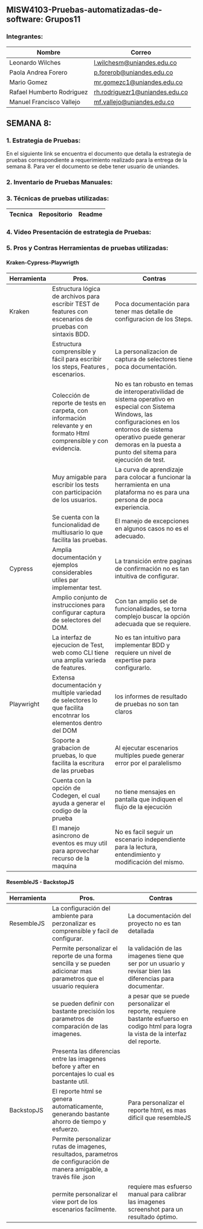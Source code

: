 ## MISW4103-Pruebas-automatizadas-de-software: Grupos11

### Integrantes:
| Nombre                        | Correo                                                            |
| ----------------------------- | ----------------------------------------------------------------- |
|Leonardo Wilches               |l.wilchesm@uniandes.edu.co                                         |
| Paola Andrea Forero           | p.forerob@uniandes.edu.co                                         |
| Mario Gomez                   | mr.gomezc1@uniandes.edu.co                                        |
|Rafael Humberto Rodriguez      |rh.rodriguezr1@uniandes.edu.co                                     |
|Manuel Francisco Vallejo       |mf.vallejo@uniandes.edu.co                                         |

## SEMANA 8:

### 1. Estrategia de Pruebas:
En el siguiente link se encuentra el documento que detalla la estrategia de pruebas correspondiente a requerimiento realizado para 
la entrega de la semana 8. Para ver el documento se debe tener usuario de uniandes.

### 2. Inventario de Pruebas Manuales:

### 3. Técnicas de pruebas utilizadas:

| Tecnica | Repositorio | Readme |
|---------|-------------|--------|

### 4. Video Presentación de estrategia de Pruebas:

### 5. Pros y Contras Herramientas de pruebas utilizadas:


#### Kraken-Cypress-Playwrigth

| Herramienta | Pros. | Contras |
|-|-|-|
| Kraken | Estructura lógica de archivos para escribir TEST de features con escenarios de pruebas con sintaxis BDD.| Poca documentación para tener mas detalle de configuracion de los Steps.|
|| Estructura comprensible y fácil  para escribir los steps, Features , escenarios.| La personalizacion de captura de selectores tiene poca documentación.|
|| Colección de reporte de tests en carpeta, con información relevante y en formato Html comprensible y con evidencia. |No es tan robusto en temas de interoperativilidad de sistema operativo en especial con Sistema Windows, las configuraciones en los entornos de sistema operativo puede generar demoras en la puesta a punto del sitema para ejecución de test.|
|| Muy amigable para escribir los tests con participación de los usuarios. | La curva de aprendizaje para colocar a funcionar la herramienta en una plataforma no es para una persona de poca experiencia.|
||Se cuenta con la funcionalidad de multiusario lo que facilita las pruebas.|El manejo de excepciones en algunos casos no es el adecuado.|
| Cypress | Amplia documentación y ejemplos considerables utiles par implementar test. | La transición entre paginas de confirmación no es tan intuitiva de configurar.|
|| Amplio conjunto de instrucciones para configurar captura de selectores del DOM. | Con tan amplio set de funcionalidades,  se torna  complejo buscar la opción adecuada que se requiere.|
| | La interfaz de ejecucion de Test, web como CLI tiene una amplia varieda de features.| No es tan intuitivo para implementar  BDD y requiere un nivel de expertise para configurarlo. | 
|Playwright| Extensa documentación y multiple variedad  de selectores lo que facilita encotnrar los elementos dentro del DOM | los informes de resultado de pruebas no son tan claros|
| | Soporte a grabacion de pruebas,  lo que facilita la escritura de las pruebas   |Al ejecutar escenarios multiples puede generar error por el paralelismo|
| |Cuenta con la opción de Codegen, el cual ayuda a generar el codigo de la prueba |no tiene mensajes en pantalla que indiquen el flujo de la ejecución|
| | El manejo asincrono de eventos es muy util para aprovechar recurso de la maquina|No es facil seguir un escenario independiente para la lectura, entendimiento y modificación del mismo.

#### ResembleJS - BackstopJS

| Herramienta | Pros. | Contras |
|-|-|-|
| ResembleJS | La configuración del ambiente para perzonalizar es comprensible y facil de configurar.  | La documentación del proyecto no es tan detallada |
|            | Permite personalizar el reporte de una forma sencilla y se pueden adicionar mas parametros que el usuario requiera| la validación de las imagenes tiene que ser por un usuario y revisar bien las diferencias para documentar. |
|            | se pueden definir con bastante precisión los parametros de comparación de las imagenes. | a pesar que se puede personalizar el reporte, requiere bastante esfuerso en codigo html para logra la vista de la interfaz del reporte.|
|            | Presenta las diferencias entre las imagenes before y after en porcentajes lo cual es bastante util. | |
| BackstopJS | El reporte html se genera automaticamente, generando bastante ahorro de tiempo y esfuerzo. | Para personalizar el reporte html, es mas dificil que resembleJS  |
|            | Permite personalizar rutas de imagenes, resultados, parametros de configuración de manera amigable, a través file .json  | 
|            | permite personalizar el view port de los escenarios facilmente. | requiere mas esfuerso manual para calibrar las imagenes screenshot para un resultado óptimo. |
